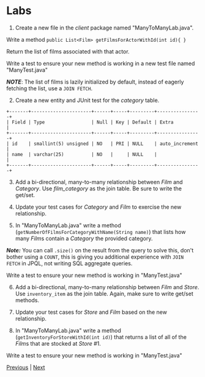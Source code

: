 # Labs

1. Create a new file in the *client* package named "ManyToManyLab.java".

Write a method `public List<Film> getFilmsForActorWithId(int id){ }`

Return the list of films associated with that actor.

Write a test to ensure your new method is working in a new test file named "ManyTest.java"

***NOTE***: The list of films is lazily initialized by default, instead of eagerly fetching the list, use a `JOIN FETCH`.

2. Create a new entity and JUnit test for the _category_ table.

```
+-------+----------------------+------+-----+---------+----------------+
| Field | Type                 | Null | Key | Default | Extra          |
+-------+----------------------+------+-----+---------+----------------+
| id    | smallint(5) unsigned | NO   | PRI | NULL    | auto_increment |
| name  | varchar(25)          | NO   |     | NULL    |                |
+-------+----------------------+------+-----+---------+----------------+
```

3. Add a bi-directional, many-to-many relationship between *Film* and *Category*. Use *film_category* as the join table. Be sure to write the get/set.

4. Update your test cases for *Category* and *Film* to exercise the new relationship.

5. In "ManyToManyLab.java" write a method (`getNumberOfFilmsForCategoryWithName(String name)`) that lists how many *Film*s contain a *Category* the provided category. 

***Note:*** You can call `.size()` on the result from the query to solve this, don't bother using a `COUNT`, this is giving you additional experience with `JOIN FETCH` in JPQL, not writing SQL aggregate queries.

Write a test to ensure your new method is working in "ManyTest.java"

6. Add a bi-directional, many-to-many relationship between *Film* and *Store*. Use `inventory_item` as the join table. Again, make sure to write get/set methods.

7. Update your test cases for *Store* and *Film* based on the new relationship.

8. In "ManyToManyLab.java" write a method (`getInventoryForStoreWithId(int id)`) that returns a list of all of the *Film*s that are stocked at *Store* #1.

Write a test to ensure your new method is working in "ManyTest.java"

[Previous](eager_and_lazy_loading.md) | [Next](../ch7/README.md)
